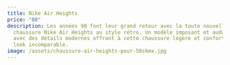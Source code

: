 ```yaml
---
title: Nike Air Heights
price: "80"
description: Les années 90 font leur grand retour avec la toute nouvelle
  chaussure Nike Air Heights au style rétro. Un modèle imposant et audacieux
  avec des détails modernes offrant à cette chaussure légère et confortable un
  look incomparable.
image: /assets/chaussure-air-heights-pour-58skmx.jpg
---
```

